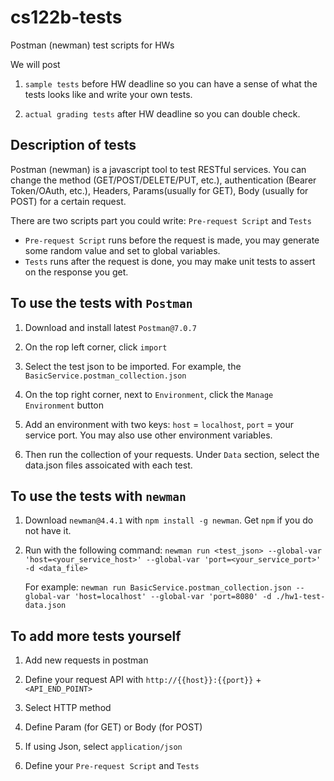 # cs122b-tests
Postman (newman) test scripts for HWs 

We will post 
1. `sample tests` before HW deadline so you can have a sense of what the tests looks like and write your own tests.

1. `actual grading tests` after HW deadline so you can double check.


## Description of tests

Postman (newman) is a javascript tool to test RESTful services. 
You can change the method (GET/POST/DELETE/PUT, etc.), authentication (Bearer Token/OAuth, etc.), Headers, Params(usually for GET), Body (usually for POST) for a certain request.

There are two scripts part you could write: `Pre-request Script` and `Tests`

* `Pre-request Script` runs before the request is made, you may generate some random value and set to global variables.
* `Tests` runs after the request is done, you may make unit tests to assert on the response you get.

## To use the tests with `Postman`

1. Download and install latest `Postman@7.0.7`

1. On the rop left corner, click `import`

1. Select the test json to be imported. For example, the `BasicService.postman_collection.json`

1. On the top right corner, next to `Environment`, click the `Manage Environment` button

1. Add an environment with two keys: `host` = `localhost`, `port` = your service port. You may also use other environment variables.

1. Then run the collection of your requests. Under `Data` section, select the data.json files assoicated with each test.


## To use the tests with `newman`

1. Download `newman@4.4.1` with `npm install -g newman`. Get `npm` if you do not have it.

1. Run with the following command:
`newman run <test_json> --global-var 'host=<your_service_host>' --global-var 'port=<your_service_port>' -d <data_file>`

    For example:
    `newman run BasicService.postman_collection.json --global-var 'host=localhost' --global-var 'port=8080' -d ./hw1-test-data.json`
    
    
## To add more tests yourself
1. Add new requests in postman

1. Define your request API with `http://{{host}}:{{port}}` + `<API_END_POINT>`

1. Select HTTP method

1. Define Param (for GET) or Body (for POST)

1. If using Json, select `application/json`

1. Define your `Pre-request Script` and `Tests`
